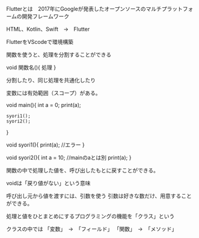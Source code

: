 Flutterとは　2017年にGoogleが発表したオープンソースのマルチプラットフォームの開発フレームワーク

HTML、Kotlin、Swift　→　Flutter

FlutterをVScodeで環境構築




関数を使うと、処理を分割することができる

void 関数名(){
    処理
}

分割したり、同じ処理を共通化したり

変数には有効範囲（スコープ）がある。

void main(){
    int a = 0;
    print(a);

    syori1();
    syori2();
}

void syori1(){
    print(a);   //エラー
}

void syori2(){
    int a = 10; //mainのaとは別
    print(a);
}

関数の中で処理した値を、呼び出したもとに戻すことができる。

voidは「戻り値がない」という意味

呼び出し元から値を渡すには、引数を使う
引数は好きな数だけ、用意することができる。

処理と値をひとまとめにするプログラミングの機能を「クラス」という

クラスの中では
「変数」　→　「フィールド」
「関数」　→　「メソッド」

